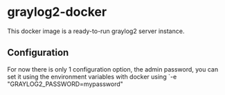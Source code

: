graylog2-docker
===============

This docker image is a ready-to-run graylog2 server instance.

Configuration
--------------
For now there is only 1 configuration option, the admin password, you can set it using the environment variables with docker using `-e "GRAYLOG2_PASSWORD=mypassword"

